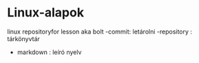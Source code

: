 # Linux-alapok
linux repositoryfor lesson aka bolt
-commit: letárolni
-repository : tárkönyvtár
- markdown : leíró nyelv
